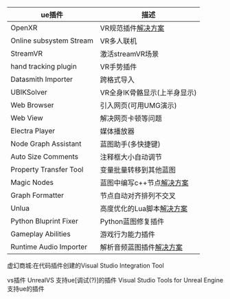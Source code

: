 |ue插件|描述|
|-|-|
|OpenXR                  |VR规范插件[解决方案](https://vreue4.com/documentation)|
|Online subsystem Stream |VR多人联机|
|StreamVR                |激活streamVR场景|
|hand tracking plugin    |VR手势插件|
|Datasmith Importer      |跨格式导入|
|UBIKSolver              |VR全身IK骨骼显示(上半身显示)|
|Web Browser             |引入网页(可用UMG演示)|
|Web View                |解决网页卡顿等问题|
|Electra Player          |媒体播放器|
|Node Graph Assistant    |蓝图助手(多快捷键)|
|Auto Size Comments      |注释框大小自动调节|
|Property Transfer Tool  |变量批量转移到其他蓝图|
|Magic Nodes             |蓝图中编写c++节点[解决方案](https://brunoxavierleite.com/2019/01/16/unreal-magic-nodes-programming/)|
|Graph Formatter         |节点自动对齐排列不交叉|
|Unlua                   |高度优化的Lua脚本[解决方案](https://github.com/Tencent/UnLua)|
|Python Bluprint Fixer   |Python蓝图修复插件|
|Gameplay Abilities      |游戏行为能力插件|
|Runtime Audio Importer  |解析音频蓝图插件[解决方案](https://github.com/gtreshchev/RuntimeAudioImporter)|

虚幻商城:在代码插件创建的Visual Studio Integration Tool

vs插件
UnrealVS                支持ue[调试(?)]的插件
Visual Studio Tools for Unreal Engine   支持ue的插件